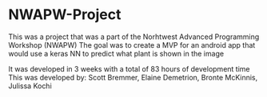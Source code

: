 # NWAPW-Project

This was a project that was a part of the Norhtwest Advanced Programming Workshop (NWAPW)
The goal was to create a MVP for an android app that would use a keras NN
to predict what plant is shown in the image

It was developed in 3 weeks with a total of 83 hours of development time
This was developed by:
Scott Bremmer, Elaine Demetrion, Bronte McKinnis, Julissa Kochi
